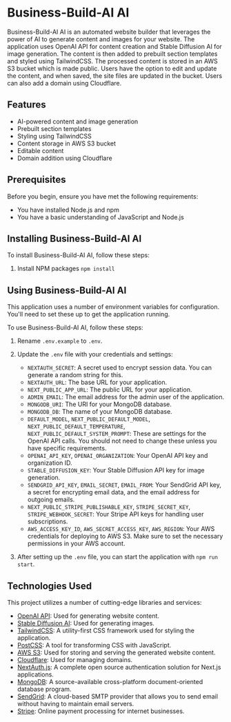 # Business-Build-AI AI

Business-Build-AI AI is an automated website builder that leverages the power of AI to generate content and images for your website. The application uses OpenAI API for content creation and Stable Diffusion AI for image generation. The content is then added to prebuilt section templates and styled using TailwindCSS. The processed content is stored in an AWS S3 bucket which is made public. Users have the option to edit and update the content, and when saved, the site files are updated in the bucket. Users can also add a domain using Cloudflare.

## Features

- AI-powered content and image generation
- Prebuilt section templates
- Styling using TailwindCSS
- Content storage in AWS S3 bucket
- Editable content
- Domain addition using Cloudflare

## Prerequisites

Before you begin, ensure you have met the following requirements:

- You have installed Node.js and npm
- You have a basic understanding of JavaScript and Node.js

## Installing Business-Build-AI AI

To install Business-Build-AI AI, follow these steps:

1. Install NPM packages
```npm install```


## Using Business-Build-AI AI

This application uses a number of environment variables for configuration. You'll need to set these up to get the application running.

To use Business-Build-AI AI, follow these steps:

1. Rename `.env.example` to `.env`.

2. Update the `.env` file with your credentials and settings:

   - `NEXTAUTH_SECRET`: A secret used to encrypt session data. You can generate a random string for this.
   - `NEXTAUTH_URL`: The base URL for your application.
   - `NEXT_PUBLIC_APP_URL`: The public URL for your application.
   - `ADMIN_EMAIL`: The email address for the admin user of the application.
   - `MONGODB_URI`: The URI for your MongoDB database.
   - `MONGODB_DB`: The name of your MongoDB database.
   - `DEFAULT_MODEL`, `NEXT_PUBLIC_DEFAULT_MODEL`, `NEXT_PUBLIC_DEFAULT_TEMPERATURE`, `NEXT_PUBLIC_DEFAULT_SYSTEM_PROMPT`: These are settings for the OpenAI API calls. You should not need to change these unless you have specific requirements.
   - `OPENAI_API_KEY`, `OPENAI_ORGANIZATION`: Your OpenAI API key and organization ID.
   - `STABLE_DIFFUSION_KEY`: Your Stable Diffusion API key for image generation.
   - `SENDGRID_API_KEY`, `EMAIL_SECRET`, `EMAIL_FROM`: Your SendGrid API key, a secret for encrypting email data, and the email address for outgoing emails.
   - `NEXT_PUBLIC_STRIPE_PUBLISHABLE_KEY`, `STRIPE_SECRET_KEY`, `STRIPE_WEBHOOK_SECRET`: Your Stripe API keys for handling user subscriptions.
   - `AWS_ACCESS_KEY_ID`, `AWS_SECRET_ACCESS_KEY`, `AWS_REGION`: Your AWS credentials for deploying to AWS S3. Make sure to set the necessary permissions in your AWS account.

3. After setting up the `.env` file, you can start the application with `npm run start`.

## Technologies Used

This project utilizes a number of cutting-edge libraries and services:

- [OpenAI API](https://openai.com/): Used for generating website content.
- [Stable Diffusion AI](https://stablediffusion.ai/): Used for generating images.
- [TailwindCSS](https://tailwindcss.com/): A utility-first CSS framework used for styling the application.
- [PostCSS](https://postcss.org/): A tool for transforming CSS with JavaScript.
- [AWS S3](https://aws.amazon.com/s3/): Used for storing and serving the generated website content.
- [Cloudflare](https://www.cloudflare.com/): Used for managing domains.
- [NextAuth.js](https://next-auth.js.org/): A complete open source authentication solution for Next.js applications.
- [MongoDB](https://www.mongodb.com/): A source-available cross-platform document-oriented database program.
- [SendGrid](https://sendgrid.com/): A cloud-based SMTP provider that allows you to send email without having to maintain email servers.
- [Stripe](https://stripe.com/): Online payment processing for internet businesses.

